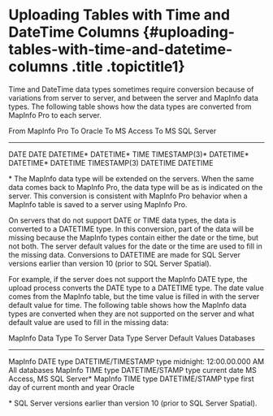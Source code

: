 Uploading Tables with Time and DateTime Columns {#uploading-tables-with-time-and-datetime-columns .title .topictitle1}
===============================================

Time and DateTime data types sometimes require conversion because of variations from server to server, and between the server and MapInfo data types. The following table shows how the data types are converted from MapInfo Pro to each server.

  From MapInfo Pro   To Oracle        To MS Access   To MS SQL Server
  ------------------ ---------------- -------------- ------------------
  DATE               DATE             DATETIME\*     DATETIME\*
  TIME               TIMESTAMP(3)\*   DATETIME\*     DATETIME\*
  DATETIME           TIMESTAMP(3)     DATETIME       DATETIME

\* The MapInfo data type will be extended on the servers. When the same data comes back to MapInfo Pro, the data type will be as is indicated on the server. This conversion is consistent with MapInfo Pro behavior when a MapInfo table is saved to a server using MapInfo Pro.

On servers that do not support DATE or TIME data types, the data is converted to a DATETIME type. In this conversion, part of the data will be missing because the MapInfo types contain either the date or the time, but not both. The server default values for the date or the time are used to fill in the missing data. Conversions to DATETIME are made for SQL Server versions earlier than version 10 (prior to SQL Server Spatial).

For example, if the server does not support the MapInfo DATE type, the upload process converts the DATE type to a DATETIME type. The date value comes from the MapInfo table, but the time value is filled in with the server default value for time. The following table shows how the MapInfo data types are converted when they are not supported on the server and what default value are used to fill in the missing data:

  MapInfo Data Type   To Server Data Type       Server Default Values                 Databases
  ------------------- ------------------------- ------------------------------------- ----------------------------
  MapInfo DATE type   DATETIME/TIMESTAMP type   midnight: 12:00.00.000 AM             All databases
  MapInfo TIME type   DATETIME/STAMP type       current date                          MS Access, MS SQL Server\*
  MapInfo TIME type   DATETIME/STAMP type       first day of current month and year   Oracle

\* SQL Server versions earlier than version 10 (prior to SQL Server Spatial).

